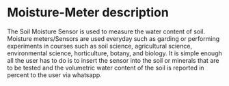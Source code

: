 # Moisture-Meter description
The Soil Moisture Sensor is used to measure the water content of soil. Moisture meters/Sensors are used everyday such as garding or performing experiments in courses such as soil science, agricultural science, environmental science, horticulture, botany, and biology. It is simple enough all the user has to do is to insert the sensor into the soil or minerals that are to be tested and the volumetric water content of the soil is reported in percent to the user via whatsapp.

